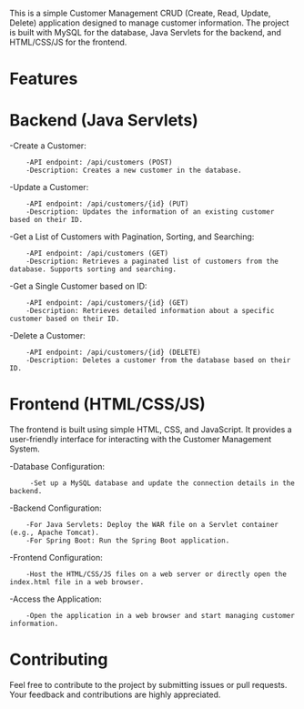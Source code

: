 This is a simple Customer Management CRUD (Create, Read, Update, Delete) application designed to manage customer information. The project is built with MySQL for the database, Java Servlets for the backend, and HTML/CSS/JS for the frontend.

Features
=======================

Backend (Java Servlets)
==================================

-Create a Customer:

        -API endpoint: /api/customers (POST)
        -Description: Creates a new customer in the database.

-Update a Customer:

        -API endpoint: /api/customers/{id} (PUT)
        -Description: Updates the information of an existing customer based on their ID.

-Get a List of Customers with Pagination, Sorting, and Searching:

        -API endpoint: /api/customers (GET)
        -Description: Retrieves a paginated list of customers from the database. Supports sorting and searching.

-Get a Single Customer based on ID:

        -API endpoint: /api/customers/{id} (GET)
        -Description: Retrieves detailed information about a specific customer based on their ID.

-Delete a Customer:

        -API endpoint: /api/customers/{id} (DELETE)
        -Description: Deletes a customer from the database based on their ID.

Frontend (HTML/CSS/JS)
==============================
The frontend is built using simple HTML, CSS, and JavaScript. It provides a user-friendly interface for interacting with the Customer Management System.

-Database Configuration:

         -Set up a MySQL database and update the connection details in the backend.

-Backend Configuration:

        -For Java Servlets: Deploy the WAR file on a Servlet container (e.g., Apache Tomcat).
        -For Spring Boot: Run the Spring Boot application.

-Frontend Configuration:

        -Host the HTML/CSS/JS files on a web server or directly open the index.html file in a web browser.

-Access the Application:

        -Open the application in a web browser and start managing customer information.

Contributing
===============
Feel free to contribute to the project by submitting issues or pull requests. Your feedback and contributions are highly appreciated.

